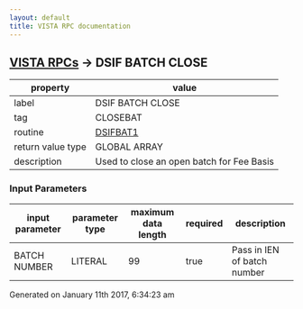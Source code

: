 ```yaml
---
layout: default
title: VISTA RPC documentation
---
```




## [VISTA RPCs](TableOfContent.md) &#8594; DSIF BATCH CLOSE 

 property | value 
--- | --- 
 label | DSIF BATCH CLOSE
 tag | CLOSEBAT
 routine | [DSIFBAT1](http://code.osehra.org/dox/Routine_DSIFBAT1_source.html)
 return value type | GLOBAL ARRAY
 description | Used to close an open batch for Fee Basis

### Input Parameters

| input parameter | parameter type | maximum data length | required | description | 
| --- | --- | --- | --- | --- | 
| BATCH NUMBER | LITERAL | 99 | true | Pass in IEN of batch number | 




Generated on January 11th 2017, 6:34:23 am